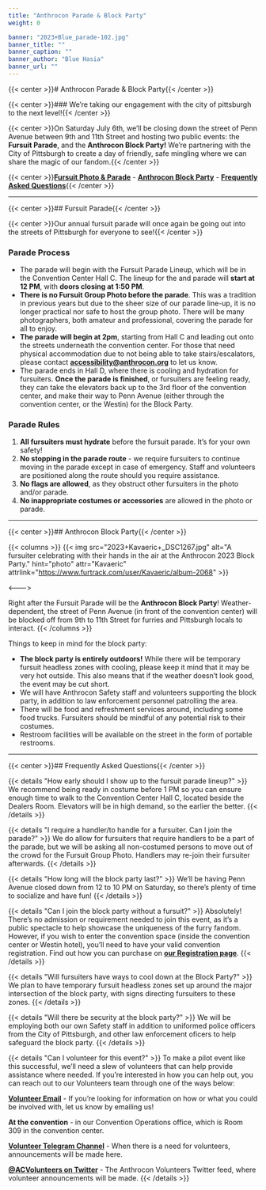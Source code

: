 ```yaml
---
title: "Anthrocon Parade & Block Party"
weight: 0

banner: "2023+Blue_parade-102.jpg"
banner_title: ""
banner_caption: ""
banner_author: "Blue Hasia"
banner_url: ""
---
```


{{< center >}}# Anthrocon Parade & Block Party{{< /center >}}

{{< center >}}### We’re taking our engagement with the city of pittsburgh to the next level!{{< /center >}}

{{< center >}}On Saturday July 6th, we’ll be closing down the street of Penn Avenue between 9th and 11th Street and hosting two public events: the **Fursuit Parade**, and the **Anthrocon Block Party!** We’re partnering with the City of Pittsburgh to create a day of friendly, safe mingling where we can share the magic of our fandom.{{< /center >}}

{{< center >}}[**Fursuit Photo & Parade**](#fursuit-parade) - [**Anthrocon Block Party**](#anthrocon-block-party) - [**Frequently Asked Questions**](#frequently-asked-questions){{< /center >}}

***

{{< center >}}## Fursuit Parade{{< /center >}}

{{< center >}}Our annual fursuit parade will once again be going out into the streets of Pittsburgh for everyone to see!{{< /center >}}

### Parade Process

- The parade will begin with the Fursuit Parade Lineup, which will be in the Convention Center Hall C. The lineup for the and parade will **start at 12 PM**, with **doors closing at 1:50 PM**.
- **There is no Fursuit Group Photo before the parade**. This was a tradition in previous years but due to the sheer size of our parade line-up, it is no longer practical nor safe to host the group photo. There will be many photographers, both amateur and professional, covering the parade for all to enjoy.
- **The parade will begin at 2pm**, starting from Hall C and leading out onto the streets underneath the convention center. For those that need physical accommodation due to not being able to take stairs/escalators, please contact [**accessibility@anthrocon.org**](mailto:accessibility@anthrocon.org) to let us know.
- The parade ends in Hall D, where there is cooling and hydration for fursuiters. **Once the parade is finished**, or fursuiters are feeling ready, they can take the elevators back up to the 3rd floor of the convention center, and make their way to Penn Avenue (either through the convention center, or the Westin) for the Block Party.

### Parade Rules

1. **All fursuiters must hydrate** before the fursuit parade. It’s for your own safety!
2. **No stopping in the parade route** - we require fursuiters to continue moving in the parade except in case of emergency. Staff and volunteers are positioned along the route should you require assistance.
3. **No flags are allowed**, as they obstruct other fursuiters in the photo and/or parade.
4. **No inappropriate costumes or accessories** are allowed in the photo or parade.

***

{{< center >}}## Anthrocon Block Party{{< /center >}}

{{< columns >}}
{{< img src="2023+Kavaeric+_DSC1267.jpg" alt="A fursuiter celebrating with their hands in the air at the Anthrocon 2023 Block Party." hint="photo" attr="Kavaeric" attrlink="https://www.furtrack.com/user/Kavaeric/album-2068" >}}

<--->

Right after the Fursuit Parade will be the **Anthrocon Block Party**! Weather-dependent, the street of Penn Avenue (in front of the convention center) will be blocked off from 9th to 11th Street for furries and Pittsburgh locals to interact.
{{< /columns >}}

Things to keep in mind for the block party:

- **The block party is entirely outdoors!** While there will be temporary fursuit headless zones with cooling, please keep it mind that it may be very hot outside. This also means that if the weather doesn’t look good, the event may be cut short.
- We will have Anthrocon Safety staff and volunteers supporting the block party, in addition to law enforcement personnel patrolling the area.
- There will be food and refreshment services around, including some food trucks. Fursuiters should be mindful of any potential risk to their costumes.
- Restroom facilities will be available on the street in the form of portable restrooms.

***

{{< center >}}## Frequently Asked Questions{{< /center >}}

{{< details "How early should I show up to the fursuit parade lineup?" >}}
We recommend being ready in costume before 1 PM so you can ensure enough time to walk to the Convention Center Hall C, located beside the Dealers Room. Elevators will be in high demand, so the earlier the better.
{{< /details >}}

{{< details "I require a handler/to handle for a fursuiter. Can I join the parade?" >}}
We do allow for fursuiters that require handlers to be a part of the parade, but we will be asking all non-costumed persons to move out of the crowd for the Fursuit Group Photo. Handlers may re-join their fursuiter afterwards.
{{< /details >}}

{{< details "How long will the block party last?" >}}
We’ll be having Penn Avenue closed down from 12 to 10 PM on Saturday, so there’s plenty of time to socialize and have fun!
{{< /details >}}

{{< details "Can I join the block party without a fursuit?" >}}
Absolutely! There’s no admission or requirement needed to join this event, as it’s a public spectacle to help showcase the uniqueness of the furry fandom. However, if you wish to enter the convention space (inside the convention center or Westin hotel), you’ll need to have your valid convention registration. Find out how you can purchase on [**our Registration page**](/registration).
{{< /details >}}

{{< details "Will fursuiters have ways to cool down at the Block Party?" >}}
We plan to have temporary fursuit headless zones set up around the major intersection of the block party, with signs directing fursuiters to these zones.
{{< /details >}}

{{< details "Will there be security at the block party?" >}}
We will be employing both our own Safety staff in addition to uniformed police officers from the City of Pittsburgh, and other law enforcement oficers to help safeguard the block party.
{{< /details >}}

{{< details "Can I volunteer for this event?" >}}
To make a pilot event like this successful, we’ll need a slew of volunteers that can help provide assistance where needed. If you’re interested in how you can help out, you can reach out to our Volunteers team through one of the ways below:

[**Volunteer Email**](mailto:volunteer@anthrocon.org) - If you’re looking for information on how or what you could be involved with, let us know by emailing us!

**At the convention** - in our Convention Operations office, which is Room 309 in the convention center.

[**Volunteer Telegram Channel**](https://t.me/acvolunteer) - When there is a need for volunteers, announcements will be made here.

[**@ACVolunteers on Twitter**](https://twitter.com/acvolunteers) - The Anthrocon Volunteers Twitter feed, where volunteer announcements will be made.
{{< /details >}}

